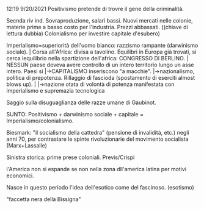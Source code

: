 12:19 9/20/2021
Positivismo pretende di trovre il gene della criminalità. 

Secnda riv ind. Sovraproduzione, salari bassi. Nuovi mercati nelle colonie, materie prime a basso costo per l'industria. Prezzi abbassati. 
	((chiave di lettura dubbia) Colonialismo per investire capitale d'esubero)

Imperialismo=superiorità dell'uomo bianco: razzismo rampante (darwinismo sociale).
 |	Corsa all'Africa: divisa a tavolino. Equilibri in Europa già trovati, si cerca lequilibrio nella spartizione dell'africa: CONGRESSO DI BERLINO.
 |								NESSUN paese doveva avere controllo di un intero territorio lungo un asse intero. Paesi si 
 |->CAPITALISMO								inseriscono "a macchie". 
 |->nazionalismo, politica di prepotenza.				Rillaggio di fascioda (spostamento di eserciti almost blows up). 
        |
	|->nazione otata di volontà di potenza manifestata con imperialismo e supremazia tecnologica

Saggio sulla disuguaglianza delle razze umane di Gaubinot. 


SUNTO: Positivismo + darwinismo sociale + capitale = Imperialismo/colonialismo.



Biesmark: "il socialismo della cattedra" (pensione di invalidità, etc.) negli anni 70, per contrastare 
	    le spinte rivoluzionarie del movimento socialista (Marx+Lassalle)

Sinistra storica: prime prese coloniali. Previs/Crispi

l'America non si espande se non nella zona dll'america latina per motivi economici.

Nasce in questo periodo l'idea dell'esotico come del fascinoso. (esotismo)

"faccetta nera della Bissigna"


